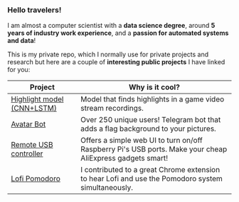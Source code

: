 ### Hello travelers!

I am almost a computer scientist with a **data science degree**, around **5 years of industry work experience**, and a **passion for automated systems and data**!

This is my private repo, which I normally use for private projects and research but here are a couple of **interesting public projects** I have linked for you:

| Project                         | Why is it cool?                                                                                         |
|---------------------------------|-----------------------------------------------------------------------------------------------------|
| [Highlight model (CNN+LSTM)](https://github.com/aburenko/GamingDigestModel)                 | Model that finds highlights in a game video stream recordings.                                       |
| [Avatar Bot](https://github.com/aburenko/ua-avatar-bot) | Over 250 unique users! Telegram bot that adds a flag background to your pictures.                                          |
| [Remote USB controller ](https://github.com/aburenko/my-remote-usb-controller)          | Offers a simple web UI to turn on/off Raspberry Pi's USB ports. Make your cheap AliExpress gadgets smart!                      |
| [Lofi Pomodoro ](https://github.com/jpolina/lofi-pomodoro-chrome-extension)                  | I contributed to a great Chrome extension to hear Lofi and use the Pomodoro system simultaneously.           |
